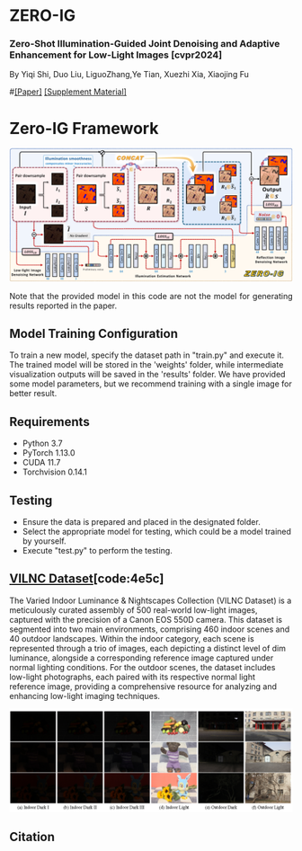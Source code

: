 # ZERO-IG

### Zero-Shot Illumination-Guided Joint Denoising and Adaptive Enhancement for Low-Light Images [cvpr2024]

By Yiqi Shi, Duo Liu, LiguoZhang,Ye Tian, Xuezhi Xia, Xiaojing Fu


#[[Paper]](https://openaccess.thecvf.com/content/CVPR2024/papers/Shi_ZERO-IG_Zero-Shot_Illumination-Guided_Joint_Denoising_and_Adaptive_Enhancement_for_Low-Light_CVPR_2024_paper.pdf)   [[Supplement Material]](https://openaccess.thecvf.com/content/CVPR2024/supplemental/Shi_ZERO-IG_Zero-Shot_Illumination-Guided_CVPR_2024_supplemental.pdf)

# Zero-IG Framework

<img src="Figs/Fig3.png" width="900px"/> 
<p style="text-align:justify">Note that the provided model in this code are not the model for generating results reported in the paper.

## Model Training Configuration
To train a new model, specify the dataset path in "train.py" and execute it. The trained model will be stored in the 'weights' folder, while intermediate visualization outputs will be saved in the 'results' folder.
We have provided some model parameters, but we recommend training with a single image for better result.

## Requirements
* Python 3.7
* PyTorch 1.13.0
* CUDA 11.7
* Torchvision 0.14.1

## Testing
* Ensure the data is prepared and placed in the designated folder.
* Select the appropriate model for testing, which could be a model trained by yourself.
* Execute "test.py" to perform the testing.

## [VILNC Dataset](https://pan.baidu.com/s/1-Uw78IxlVAVY_hqRRS9BGg?pwd=4e5c )[code:4e5c]

The Varied Indoor Luminance & Nightscapes Collection (VILNC Dataset) is a meticulously curated assembly of 500 real-world low-light images, captured with the precision of a Canon EOS 550D camera. This dataset is segmented into two main environments, comprising 460 indoor scenes and 40 outdoor landscapes. Within the indoor category, each scene is represented through a trio of images, each depicting a distinct level of dim luminance, alongside a corresponding reference image captured under normal lighting conditions. For the outdoor scenes, the dataset includes low-light photographs, each paired with its respective normal light reference image, providing a comprehensive resource for analyzing and enhancing low-light imaging techniques.

<img src="Figs/Dataset.png" width="900px"/> 
<p style="text-align:justify">



## Citation
